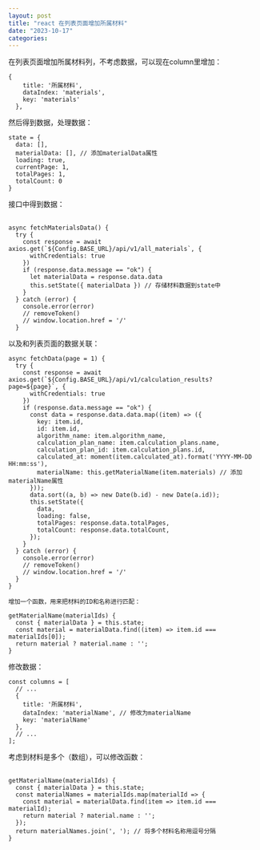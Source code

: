 ```yaml
---
layout: post
title: "react 在列表页面增加所属材料"
date: "2023-10-17"
categories: 
---
```

<p>在列表页面增加所属材料列，不考虑数据，可以现在column里增加：</p>

<pre>
<code>{
    title: &#39;所属材料&#39;,
    dataIndex: &#39;materials&#39;,
    key: &#39;materials&#39;
  },</code></pre>

<p>然后得到数据，处理数据：</p>

<pre>
<code>state = {
  data: [],
  materialData: [], // 添加materialData属性
  loading: true,
  currentPage: 1,
  totalPages: 1,
  totalCount: 0
}</code></pre>

<p><span style="font-family:monospace">接口中得到数据：</span><br />
&nbsp;</p>

<pre>
<code>async fetchMaterialsData() {
  try {
    const response = await axios.get(`${Config.BASE_URL}/api/v1/all_materials`, {
      withCredentials: true
    })
    if (response.data.message == &quot;ok&quot;) {
      let materialData = response.data.data
      this.setState({ materialData }) // 存储材料数据到state中
    }
  } catch (error) {
    console.error(error)
    // removeToken()
    // window.location.href = &#39;/&#39;
  }</code></pre>

<p>以及和列表页面的数据关联：</p>

<pre>
<code>async fetchData(page = 1) {
  try {
    const response = await axios.get(`${Config.BASE_URL}/api/v1/calculation_results?page=${page}`, {
      withCredentials: true
    })
    if (response.data.message == &quot;ok&quot;) {
      const data = response.data.data.map((item) =&gt; ({
        key: item.id,
        id: item.id,
        algorithm_name: item.algorithm_name,
        calculation_plan_name: item.calculation_plans.name,
        calculation_plan_id: item.calculation_plans.id,
        calculated_at: moment(item.calculated_at).format(&#39;YYYY-MM-DD HH:mm:ss&#39;),
        materialName: this.getMaterialName(item.materials) // 添加materialName属性
      }));
      data.sort((a, b) =&gt; new Date(b.id) - new Date(a.id));
      this.setState({
        data,
        loading: false,
        totalPages: response.data.totalPages,
        totalCount: response.data.totalCount,
      });
    }
  } catch (error) {
    console.error(error)
    // removeToken()
    // window.location.href = &#39;/&#39;
  }
}</code></pre>

<p><code>增加一个函数，用来把材料的ID和名称进行匹配：</code></p>

<pre>
<code>getMaterialName(materialIds) {
  const { materialData } = this.state;
  const material = materialData.find((item) =&gt; item.id === materialIds[0]);
  return material ? material.name : &#39;&#39;;
}</code></pre>

<p>修改数据：</p>

<pre>
<code>const columns = [
  // ...
  {
    title: &#39;所属材料&#39;,
    dataIndex: &#39;materialName&#39;, // 修改为materialName
    key: &#39;materialName&#39;
  },
  // ...
];</code></pre>

<p>考虑到材料是多个（数组），可以修改函数：<br />
&nbsp;</p>

<pre>
<code>getMaterialName(materialIds) {
  const { materialData } = this.state;
  const materialNames = materialIds.map(materialId =&gt; {
    const material = materialData.find(item =&gt; item.id === materialId);
    return material ? material.name : &#39;&#39;;
  });
  return materialNames.join(&#39;, &#39;); // 将多个材料名称用逗号分隔
}</code></pre>

